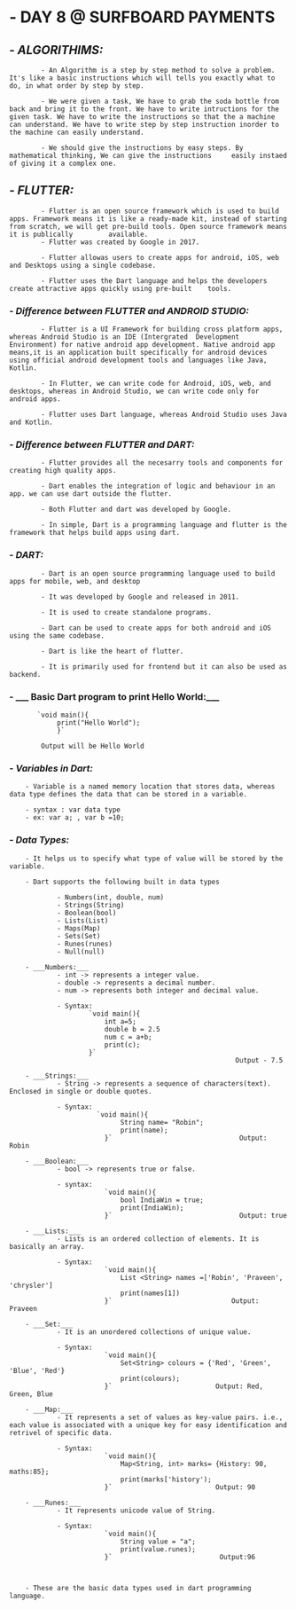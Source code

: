 # - __DAY 8 @ SURFBOARD PAYMENTS__


## - ___ALGORITHIMS:___
            - An Algorithm is a step by step method to solve a problem. It's like a basic instructions which will tells you exactly what to do, in what order by step by step.

            - We were given a task, We have to grab the soda bottle from back and bring it to the front. We have to write intructions for the given task. We have to write the instructions so that the a machine can understand. We have to write step by step instruction inorder to the machine can easily understand. 

            - We should give the instructions by easy steps. By mathematical thinking, We can give the instructions     easily instaed of giving it a complex one.



## -  ___FLUTTER:___

            - Flutter is an open source framework which is used to build apps. Framework means it is like a ready-made kit, instead of starting from scratch, we will get pre-build tools. Open source framework means it is publically         available.
            - Flutter was created by Google in 2017.

            - Flutter allowas users to create apps for android, iOS, web and Desktops using a single codebase. 

            - Flutter uses the Dart language and helps the developers create attractive apps quickly using pre-built    tools.

### - ___Difference between FLUTTER and ANDROID STUDIO:___

            - Flutter is a UI Framework for building cross platform apps, whereas Android Studio is an IDE (Intergrated  Development Environment) for native android app development. Native android app means,it is an application built specifically for android devices using official android development tools and languages like Java, Kotlin.

            - In Flutter, we can write code for Android, iOS, web, and desktops, whereas in Android Studio, we can write code only for android apps.

            - Flutter uses Dart language, whereas Android Studio uses Java and Kotlin.


### - ___Difference between FLUTTER and DART:___

            - Flutter provides all the necesarry tools and components for creating high quality apps.

            - Dart enables the integration of logic and behaviour in an app. we can use dart outside the flutter.  
            
            - Both Flutter and dart was developed by Google. 
    
            - In simple, Dart is a programming language and flutter is the framework that helps build apps using dart.


### - ___DART:___

            - Dart is an open source programming language used to build apps for mobile, web, and desktop

            - It was developed by Google and released in 2011.

            - It is used to create standalone programs.

            - Dart can be used to create apps for both android and iOS using the same codebase.

            - Dart is like the heart of flutter.

            - It is primarily used for frontend but it can also be used as backend.

### - ___ Basic Dart program to print Hello World:___

           `void main(){
                print("Hello World");
                }`

            Output will be Hello World


### - ___Variables in Dart:___ 

        - Variable is a named memory location that stores data, whereas data type defines the data that can be stored in a variable.

        - syntax : var data type
        - ex: var a; , var b =10; 


### - ___Data Types:___

        - It helps us to specify what type of value will be stored by the variable.
    
        - Dart supports the following built in data types

                - Numbers(int, double, num)
                - Strings(String)
                - Boolean(bool)
                - Lists(List)
                - Maps(Map)
                - Sets(Set)
                - Runes(runes)
                - Null(null)

        - ___Numbers:___
                - int -> represents a integer value.
                - double -> represents a decimal number.
                - num -> represents both integer and decimal value.

                - Syntax: 
                        `void main(){
                            int a=5;
                            double b = 2.5
                            num c = a+b;
                            print(c);
                        }`
                                                             Output - 7.5

        - ___Strings:___
                - String -> represents a sequence of characters(text). Enclosed in single or double quotes.

                - Syntax: 
                          `void main(){
                                String name= "Robin";
                                print(name);
                            }`                                Output: Robin

        - ___Boolean:___
                - bool -> represents true or false.

                - syntax:
                            `void main(){
                                bool IndiaWin = true;
                                print(IndiaWin);
                            }`                                Output: true

        - ___Lists:___
                - Lists is an ordered collection of elements. It is basically an array.

                - Syntax: 
                            `void main(){
                                List <String> names =['Robin', 'Praveen', 'chrysler'] 
                                print(names[1])
                            }`                              Output: Praveen

        - ___Set:___
                - It is an unordered collections of unique value.
    
                - Syntax:
                            `void main(){
                                Set<String> colours = {'Red', 'Green', 'Blue', 'Red'}
                                print(colours);
                            }`                          Output: Red, Green, Blue

        - ___Map:___
                - It represents a set of values as key-value pairs. i.e., each value is associated with a unique key for easy identification and retrivel of specific data.

                - Syntax:
                            `void main(){
                                Map<String, int> marks= {History: 90, maths:85};
                                print(marks['history');
                            }`                          Output: 90

        - ___Runes:___
                - It represents unicode value of String.

                - Syntax: 
                            `void main(){
                                String value = "a";
                                print(value.runes);
                            }`                           Output:96


      
        - These are the basic data types used in dart programming language.  
            

